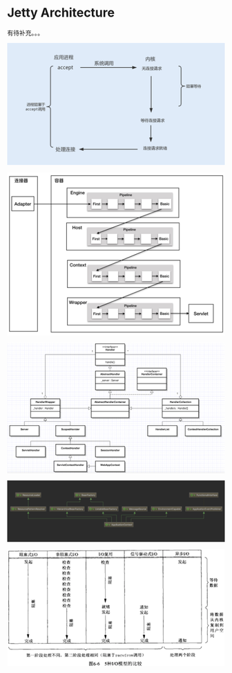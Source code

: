 # Jetty Architecture

有待补充。。。

![](../../.gitbook/assets/image%20%28183%29.png)

![](../../.gitbook/assets/image%20%28122%29.png)

![](../../.gitbook/assets/image%20%2829%29.png)

![](../../.gitbook/assets/image%20%28189%29.png)

![](../../.gitbook/assets/image%20%28170%29.png)



